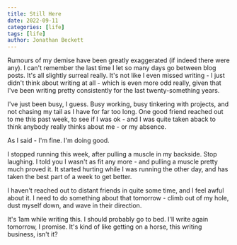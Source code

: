 ```yaml
---
title: Still Here
date: 2022-09-11
categories: [life]
tags: [life]
author: Jonathan Beckett
---
```


Rumours of my demise have been greatly exaggerated (if indeed there were any). I can't remember the last time I let so many days go between blog posts. It's all slightly surreal really. It's not like I even missed writing - I just didn't think about writing at all - which is even more odd really, given that I've been writing pretty consistently for the last twenty-something years.

I've just been busy, I guess. Busy working, busy tinkering with projects, and not chasing my tail as I have for far too long. One good friend reached out to me this past week, to see if I was ok - and I was quite taken aback to think anybody really thinks about me - or my absence.

As I said - I'm fine. I'm doing good.

I stopped running this week, after pulling a muscle in my backside. Stop laughing. I told you I wasn't as fit any more - and pulling a muscle pretty much proved it. It started hurting while I was running the other day, and has taken the best part of a week to get better.

I haven't reached out to distant friends in quite some time, and I feel awful about it. I need to do something about that tomorrow - climb out of my hole, dust myself down, and wave in their direction.

It's 1am while writing this. I should probably go to bed. I'll write again tomorrow, I promise. It's kind of like getting on a horse, this writing business, isn't it?